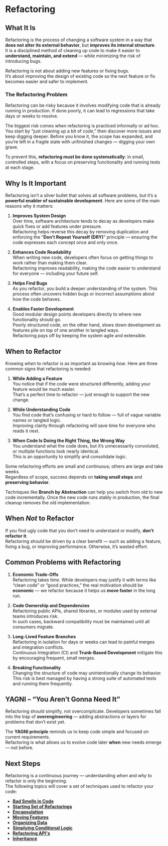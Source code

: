 # Refactoring

## What It Is

Refactoring is the process of changing a software system in a way that **does not alter its external behavior**, but **improves its internal structure**.  
It is a disciplined method of cleaning up code to make it easier to **understand, maintain, and extend** — while minimizing the risk of introducing bugs.

Refactoring is not about adding new features or fixing bugs.  
It’s about improving the design of existing code so the next feature or fix becomes easier and safer to implement.

### The Refactoring Problem

Refactoring can be risky because it involves modifying code that is already running in production. If done poorly, it can lead to regressions that take days or weeks to resolve.

The biggest risk comes when refactoring is practiced informally or ad hoc.  
You start by “just cleaning up a bit of code,” then discover more issues and keep digging deeper. Before you know it, the scope has expanded, and you’re left in a fragile state with unfinished changes — digging your own grave.

To prevent this, **refactoring must be done systematically**: in small, controlled steps, with a focus on preserving functionality and running tests at each stage.

## Why Is It Important

Refactoring isn’t a silver bullet that solves all software problems, but it’s a **powerful enabler of sustainable development**. Here are some of the main reasons why it matters:

1. **Improves System Design**  
   Over time, software architecture tends to decay as developers make quick fixes or add features under pressure.  
   Refactoring helps reverse this decay by removing duplication and enforcing the “**Don’t Repeat Yourself (DRY)**” principle — ensuring the code expresses each concept once and only once.

2. **Enhances Code Readability**  
   When writing new code, developers often focus on getting things to work rather than making them clear.  
   Refactoring improves readability, making the code easier to understand for everyone — including your future self.

3. **Helps Find Bugs**  
   As you refactor, you build a deeper understanding of the system. This process often uncovers hidden bugs or incorrect assumptions about how the code behaves.

4. **Enables Faster Development**  
   Good modular design points developers directly to where new functionality should go.  
   Poorly structured code, on the other hand, slows down development as features pile on top of one another in tangled ways.  
   Refactoring pays off by keeping the system agile and extensible.

## When to Refactor

Knowing *when* to refactor is as important as knowing *how*. Here are three common signs that refactoring is needed:

1. **While Adding a Feature**  
   You notice that if the code were structured differently, adding your feature would be much easier.  
   That’s a perfect time to refactor — just enough to support the new change.

2. **While Understanding Code**  
   You find code that’s confusing or hard to follow — full of vague variable names or tangled logic.  
   Improving clarity through refactoring will save time for everyone who reads it next.

3. **When Code Is Doing the Right Thing, the Wrong Way**  
   You understand what the code does, but it’s unnecessarily convoluted, or multiple functions look nearly identical.  
   This is an opportunity to simplify and consolidate logic.

Some refactoring efforts are small and continuous; others are large and take weeks.  
Regardless of scope, success depends on **taking small steps** and **preserving behavior**.  

Techniques like **Branch by Abstraction** can help you switch from old to new code incrementally. Once the new code runs stably in production, the final cleanup removes the old implementation.

## When *Not* to Refactor

If you find ugly code that you don’t need to understand or modify, **don’t refactor it**.  
Refactoring should be driven by a clear benefit — such as adding a feature, fixing a bug, or improving performance. Otherwise, it’s wasted effort.

## Common Problems with Refactoring

1. **Economic Trade-Offs**  
   Refactoring takes time. While developers may justify it with terms like “clean code” or “good practices,” the real motivation should be **economic** — we refactor because it helps us **move faster** in the long run.

2. **Code Ownership and Dependencies**  
   Refactoring public APIs, shared libraries, or modules used by external teams introduces risk.  
   In such cases, backward compatibility must be maintained until all consumers migrate.

3. **Long-Lived Feature Branches**  
   Refactoring in isolation for days or weeks can lead to painful merges and integration conflicts.  
   Continuous Integration (CI) and **Trunk-Based Development** mitigate this by encouraging frequent, small merges.

4. **Breaking Functionality**  
   Changing the structure of code may unintentionally change its behavior.  
   This risk is best managed by having a strong suite of automated tests and running them frequently.

## YAGNI – “You Aren’t Gonna Need It”

Refactoring should simplify, not overcomplicate. Developers sometimes fall into the trap of **overengineering** — adding abstractions or layers for problems that don’t exist yet.

The **YAGNI principle** reminds us to keep code simple and focused on current requirements.  
Refactoring is what allows us to evolve code later **when** new needs emerge — not before.

## Next Steps

Refactoring is a continuous journey — understanding *when* and *why* to refactor is only the beginning.  
The following topics will cover a set of techniques used to refactor your code:

- [**Bad Smells in Code**](./BadSmell/README.md)
- [**Starting Set of Refactorings**](./FirstSet/README.md)  
- [**Encapsulation**](./Encapsulation/README.md)
- [**Moving Features**](./MovingFeatures/README.md)
- [**Organizing Data**](./OrganizingData/README.md)
- [**Simplying Conditional Logic**](./SimplyingConditional/README.md)
- [**Refactoring API's**](./APIs/README.md)
- [**Inheritance**](./Inheritance/README.md)  
